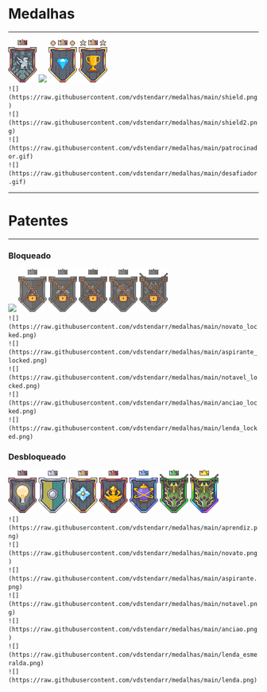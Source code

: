 # Medalhas
---

![](https://raw.githubusercontent.com/vdstendarr/medalhas/main/shield.png) ![](https://raw.githubusercontent.com/vdstendarr/medalhas/main/shield2.png) ![](https://raw.githubusercontent.com/vdstendarr/medalhas/main/patrocinador.gif) ![](https://raw.githubusercontent.com/vdstendarr/medalhas/main/desafiador.gif)\
`![](https://raw.githubusercontent.com/vdstendarr/medalhas/main/shield.png)`\
`![](https://raw.githubusercontent.com/vdstendarr/medalhas/main/shield2.png)`\
`![](https://raw.githubusercontent.com/vdstendarr/medalhas/main/patrocinador.gif)`\
`![](https://raw.githubusercontent.com/vdstendarr/medalhas/main/desafiador.gif)`


---
# Patentes
---
### Bloqueado

![](https://raw.githubusercontent.com/vdstendarr/medalhas/main/aprendiz_locked.png) ![](https://raw.githubusercontent.com/vdstendarr/medalhas/main/novato_locked.png) ![](https://raw.githubusercontent.com/vdstendarr/medalhas/main/aspirante_locked.png) ![](https://raw.githubusercontent.com/vdstendarr/medalhas/main/notavel_locked.png) ![](https://raw.githubusercontent.com/vdstendarr/medalhas/main/anciao_locked.png) ![](https://raw.githubusercontent.com/vdstendarr/medalhas/main/lenda_locked.png)\
`![](https://raw.githubusercontent.com/vdstendarr/medalhas/main/novato_locked.png)`\
`![](https://raw.githubusercontent.com/vdstendarr/medalhas/main/aspirante_locked.png)`\
`![](https://raw.githubusercontent.com/vdstendarr/medalhas/main/notavel_locked.png)`\
`![](https://raw.githubusercontent.com/vdstendarr/medalhas/main/anciao_locked.png)`\
`![](https://raw.githubusercontent.com/vdstendarr/medalhas/main/lenda_locked.png)`

### Desbloqueado

![](https://raw.githubusercontent.com/vdstendarr/medalhas/main/aprendiz.png) ![](https://raw.githubusercontent.com/vdstendarr/medalhas/main/novato.png) ![](https://raw.githubusercontent.com/vdstendarr/medalhas/main/aspirante.png) ![](https://raw.githubusercontent.com/vdstendarr/medalhas/main/notavel.png) ![](https://raw.githubusercontent.com/vdstendarr/medalhas/main/anciao.png) ![](https://raw.githubusercontent.com/vdstendarr/medalhas/main/lenda_esmeralda.png) ![](https://raw.githubusercontent.com/vdstendarr/medalhas/main/lenda.png)\
`![](https://raw.githubusercontent.com/vdstendarr/medalhas/main/aprendiz.png)`\
`![](https://raw.githubusercontent.com/vdstendarr/medalhas/main/novato.png)`\
`![](https://raw.githubusercontent.com/vdstendarr/medalhas/main/aspirante.png)`\
`![](https://raw.githubusercontent.com/vdstendarr/medalhas/main/notavel.png)`\
`![](https://raw.githubusercontent.com/vdstendarr/medalhas/main/anciao.png)`\
`![](https://raw.githubusercontent.com/vdstendarr/medalhas/main/lenda_esmeralda.png)`\
`![](https://raw.githubusercontent.com/vdstendarr/medalhas/main/lenda.png)`
